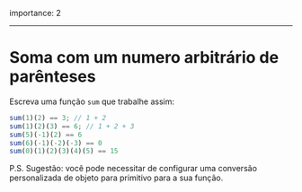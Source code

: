 importance: 2

---

# Soma com um numero arbitrário de parênteses

Escreva uma função `sum` que trabalhe assim:

```js
sum(1)(2) == 3; // 1 + 2
sum(1)(2)(3) == 6; // 1 + 2 + 3
sum(5)(-1)(2) == 6
sum(6)(-1)(-2)(-3) == 0
sum(0)(1)(2)(3)(4)(5) == 15
```

P.S. Sugestão: você pode necessitar de configurar uma conversão personalizada de objeto para primitivo para a sua função.